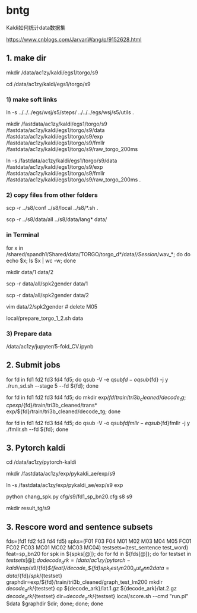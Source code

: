 # bntg

Kaldi如何统计data数据集

https://www.cnblogs.com/JarvanWang/p/9152628.html

## 1. make dir

mkdir /data/ac1zy/kaldi/egs1/torgo/s9

cd /data/ac1zy/kaldi/egs1/torgo/s9

### 1) make soft links

ln -s ../../../egs/wsj/s5/steps/ ../../../egs/wsj/s5/utils .

mkdir /fastdata/ac1zy/kaldi/egs1/torgo/s9 /fastdata/ac1zy/kaldi/egs1/torgo/s9/data /fastdata/ac1zy/kaldi/egs1/torgo/s9/exp /fastdata/ac1zy/kaldi/egs1/torgo/s9/fmllr /fastdata/ac1zy/kaldi/egs1/torgo/s9/raw_torgo_200ms

ln -s /fastdata/ac1zy/kaldi/egs1/torgo/s9/data /fastdata/ac1zy/kaldi/egs1/torgo/s9/exp /fastdata/ac1zy/kaldi/egs1/torgo/s9/fmllr /fastdata/ac1zy/kaldi/egs1/torgo/s9/raw_torgo_200ms .

### 2) copy files from other folders

scp -r ../s8/conf ../s8/local ../s8/*.sh .

scp -r ../s8/data/all ../s8/data/lang* data/


### in Terminal

for x in /shared/spandh1/Shared/data/TORGO/torgo_d*/data/*/Session*/wav_*; do
do echo $x; ls $x | wc -w; done

mkdir data/1 data/2

scp -r data/all/spk2gender data/1

scp -r data/all/spk2gender data/2

vim data/2/spk2gender # delete M05

local/prepare_torgo_1_2.sh data

### 3) Prepare data

/data/ac1zy/jupyter/5-fold_CV.ipynb
## 2. Submit jobs

 for fd in fd1 fd2 fd3 fd4 fd5; do qsub -V -e qsub${fd} -o qsub${fd} -j y ./run_sd.sh --stage 5 --fd ${fd}; done
 
 for fd in fd1 fd2 fd3 fd4 fd5; do mkdir exp/${fd}/train/tri3b_cleaned/decode_tg; cp exp/${fd}/train/tri3b_cleaned/trans* exp/${fd}/train/tri3b_cleaned/decode_tg; done
 
 for fd in fd1 fd2 fd3 fd4 fd5; do qsub -V -o qsub${fd}fmllr -e qsub${fd}fmllr -j y ./fmllr.sh --fd ${fd}; done
 
 ## 3. Pytorch kaldi
 
 cd /data/ac1zy/pytorch-kaldi
 
 mkdir /fastdata/ac1zy/exp/pykaldi_ae/exp/s9
 
 ln -s /fastdata/ac1zy/exp/pykaldi_ae/exp/s9 exp
 
 python chang_spk.py cfg/s9/fd1_sp_bn20.cfg s8 s9
 
 mkdir result_tg/s9

## 3. Rescore word and sentence subsets
fds=(fd1 fd2 fd3 fd4 fd5)
spks=(F01 F03 F04 M01 M02 M03 M04 M05 FC01 FC02 FC03 MC01 MC02 MC03 MC04)
testsets=(test_sentence test_word)
feat=sp_bn20
for spk in ${spks[@]}; do
 for fd in ${fds[@]}; do 
for testset in ${testsets[@]}; do 
decode_ark=/data/ac1zy/pytorch-kaldi/exp/s9/${fd}_${feat}/decode_${fd}_${spk}_test_lm200_out_dnn2
data=data/${fd}/${spk}/${testset}
graphdir=exp/${fd}/train/tri3b_cleaned/graph_test_lm200
mkdir ${decode_ark}/${testset}
cp ${decode_ark}/lat.1.gz  ${decode_ark}/lat.2.gz ${decode_ark}/${testset}
dir=${decode_ark}/${testset}
local/score.sh --cmd "run.pl" $data $graphdir $dir; done; done; done



 
 


